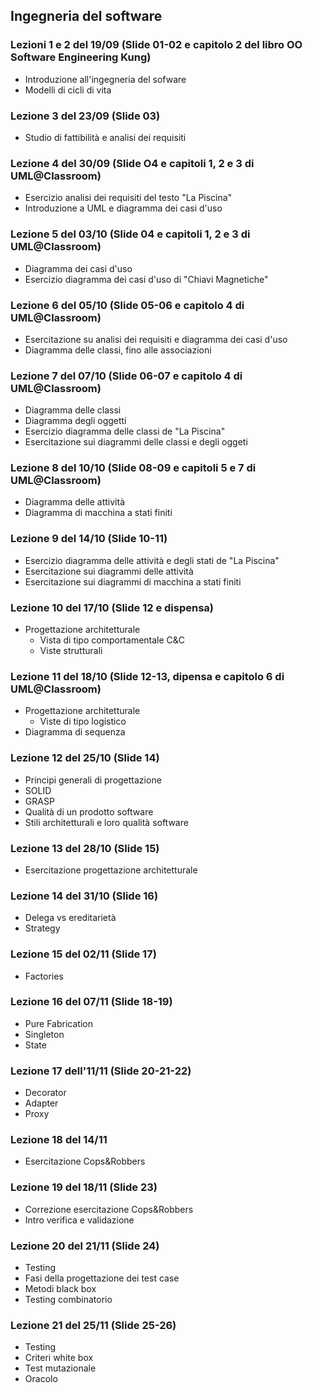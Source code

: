 ## Ingegneria del software

### Lezioni 1 e 2 del 19/09 (Slide 01-02 e capitolo 2 del libro OO Software Engineering Kung)
- Introduzione all'ingegneria del sofware
- Modelli di cicli di vita 

### Lezione 3 del 23/09 (Slide 03)
- Studio di fattibilità e analisi dei requisiti

### Lezione 4 del 30/09 (Slide O4 e capitoli 1, 2 e 3 di UML@Classroom)
- Esercizio analisi dei requisiti del testo "La Piscina"
- Introduzione a UML e diagramma dei casi d'uso

### Lezione 5 del 03/10 (Slide 04 e capitoli 1, 2 e 3 di UML@Classroom)
- Diagramma dei casi d'uso
- Esercizio diagramma dei casi d'uso di "Chiavi Magnetiche"

### Lezione 6 del 05/10 (Slide 05-06 e capitolo 4 di UML@Classroom)
- Esercitazione su analisi dei requisiti e diagramma dei casi d'uso
- Diagramma delle classi, fino alle associazioni

### Lezione 7 del 07/10 (Slide 06-07 e capitolo 4 di UML@Classroom)
- Diagramma delle classi
- Diagramma degli oggetti
- Esercizio diagramma delle classi de "La Piscina"
- Esercitazione sui diagrammi delle classi e degli oggeti

### Lezione 8 del 10/10 (Slide 08-09 e capitoli 5 e 7 di UML@Classroom)
- Diagramma delle attività 
- Diagramma di macchina a stati finiti

### Lezione 9 del 14/10 (Slide 10-11)
- Esercizio diagramma delle attività e degli stati de "La Piscina"
- Esercitazione sui diagrammi delle attività
- Esercitazione sui diagrammi di macchina a stati finiti

### Lezione 10 del 17/10 (Slide 12 e dispensa)
- Progettazione architetturale
    - Vista di tipo comportamentale C&C
    - Viste strutturali
    
### Lezione 11 del 18/10 (Slide 12-13, dipensa e capitolo 6 di UML@Classroom)
- Progettazione architetturale
    - Viste di tipo logistico
- Diagramma di sequenza

### Lezione 12 del 25/10 (Slide 14)
- Principi generali di progettazione
- SOLID
- GRASP
- Qualità di un prodotto software
- Stili architetturali e loro qualità software

### Lezione 13 del 28/10 (Slide 15)
- Esercitazione progettazione architetturale

### Lezione 14 del 31/10 (Slide 16)
- Delega vs ereditarietà
- Strategy

### Lezione 15 del 02/11 (Slide 17)
- Factories

### Lezione 16 del 07/11 (Slide 18-19)
- Pure Fabrication
- Singleton
- State

### Lezione 17 dell'11/11 (Slide 20-21-22)
- Decorator
- Adapter
- Proxy

### Lezione 18 del 14/11
- Esercitazione Cops&Robbers

### Lezione 19 del 18/11 (Slide 23)
- Correzione esercitazione Cops&Robbers
- Intro verifica e validazione

### Lezione 20 del 21/11 (Slide 24)
- Testing
 - Fasi della progettazione dei test case
 - Metodi black box
 - Testing combinatorio
 
### Lezione 21 del 25/11 (Slide 25-26)
- Testing
 - Criteri white box
 - Test mutazionale
 - Oracolo

